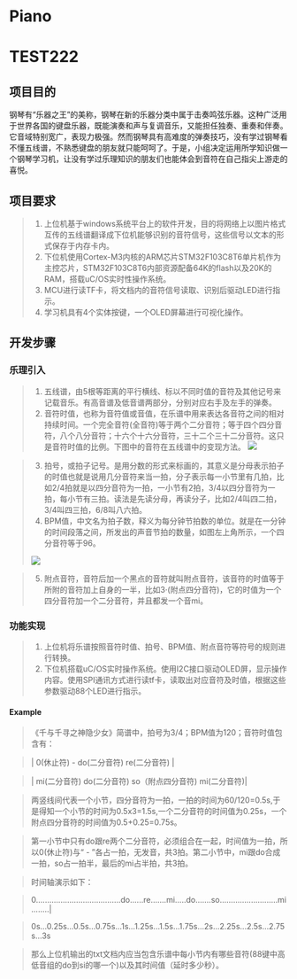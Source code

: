 # Piano #

# TEST222 #

## 项目目的 ##
钢琴有“乐器之王”的美称，钢琴在新的乐器分类中属于击奏鸣弦乐器。这种广泛用于世界各国的键盘乐器，既能演奏和声与复调音乐，又能担任独奏、重奏和伴奏。它音域特别宽广，表现力极强。然而钢琴具有高难度的弹奏技巧，没有学过钢琴看不懂五线谱，不熟悉键盘的朋友就只能呵呵了。于是，小组决定运用所学知识做一个钢琴学习机，让没有学过乐理知识的朋友们也能体会到音符在自己指尖上游走的喜悦。

## 项目要求 ##
>1. 上位机基于windows系统平台上的软件开发，目的将网络上以图片格式互传的五线谱翻译成下位机能够识别的音符信号，这些信号以文本的形式保存于内存卡内。
>1. 下位机使用Cortex-M3内核的ARM芯片STM32F103C8T6单片机作为主控芯片，STM32F103C8T6内部资源配备64K的flash以及20K的RAM，搭载uC/OS实时性操作系统。
>1. MCU进行读TF卡，将文档内的音符信号读取、识别后驱动LED进行指示。
>1. 学习机具有4个实体按键，一个OLED屏幕进行可视化操作。

## 开发步骤 ##
### 乐理引入 ###
> 1. 五线谱，由5根等距离的平行横线、标以不同时值的音符及其他记号来记载音乐。有高音谱及低音谱两部分，分别对应右手及左手的弹奏。
> 2. 音符时值，也称为音符值或音值，在乐谱中用来表达各音符之间的相对持续时间。一个完全音符(全音符)等于两个二分音符；等于四个四分音符，八个八分音符；十六个十六分音符，三十二个三十二分音符。这只是音符时值的比例。下图中的音符在五线谱中的变现方法。
> ![](http://c.hiphotos.baidu.com/baike/pic/item/eaf81a4c510fd9f96decf4ce252dd42a2934a49a.jpg)
	
> 3. 拍号，或拍子记号。是用分数的形式来标画的，其意义是分母表示拍子的时值也就是说用几分音符来当一拍，分子表示每一小节里有几拍，比如2/4拍就是以四分音符为一拍，一小节有2拍，3/4以四分音符为一拍，每小节有三拍。读法是先读分母，再读分子，比如2/4叫四二拍，3/4叫四三拍，6/8叫八六拍。
> 4. BPM值，中文名为拍子数，释义为每分钟节拍数的单位。就是在一分钟的时间段落之间，所发出的声音节拍的数量，如图左上角所示，一个四分音符等于96。
> 
>  ![](http://h.hiphotos.baidu.com/zhidao/pic/item/342ac65c10385343cc68990e9313b07eca80887d.jpg)

> 5. 附点音符，音符后加一个黑点的音符就叫附点音符，该音符的时值等于所附的音符加上自身的一半，比如3·(附点四分音符)，它的时值为一个四分音符加一个二分音符，并且都发一个音mi。
### 功能实现 ###
> 1. 上位机将乐谱按照音符时值、拍号、BPM值、附点音符等符号的规则进行转换。
> 2. 下位机搭载uC/OS实时操作系统。使用I2C接口驱动OLED屏，显示操作内容。使用SPI通讯方式进行读tf卡，读取出对应音符及时值，根据这些参数驱动88个LED进行指示。

#### Example ####
>《千与千寻之神隐少女》简谱中，拍号为3/4；BPM值为120；音符时值包含有：

> | 0(休止符)  -  do(二分音符) re(二分音符) |

> | mi(二分音符) do(二分音符) so（附点四分音符)  mi(二分音符)|

> 两竖线间代表一个小节，四分音符为一拍，一拍的时间为60/120=0.5s,于是得知一个小节的时间为0.5x3=1.5s,一个二分音符的时间值为0.25s，一个附点四分音符的时间值为0.5+0.25=0.75s。

> 第一小节中只有do跟re两个二分音符，必须组合在一起，时间值为一拍，所以0(休止符)与“ - ”各占一拍，无发音，共3拍。第二小节中，mi跟do合成一拍，so占一拍半，最后的mi占半拍，共3拍。

> 时间轴演示如下：

> 0......................................do......re.......mi.....do.......so..........................mi........|

> 0s...0.25s...0.5s...0.75s...1s...1.25s...1.5s...1.75s...2s...2.25s...2.5s...2.75s...3s

> 那么上位机输出的txt文档内应当包含乐谱中每小节内有哪些音符(88键中高低音组的do到si的哪一个)以及其时间值（延时多少秒）。
